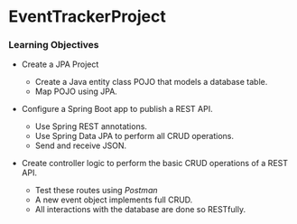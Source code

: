 # EventTrackerProject

### Learning Objectives

* Create a JPA Project
  * Create a Java entity class POJO that models a database table.
  * Map POJO using JPA.

* Configure a Spring Boot app to publish a REST API.
  * Use Spring REST annotations.
  * Use Spring Data JPA to perform all CRUD operations.
  * Send and receive JSON.

* Create controller logic to perform the basic CRUD operations of a REST API.
   * Test these routes using *Postman*
   * A new event object implements full CRUD.  
   * All interactions with the database are done so RESTfully. 
